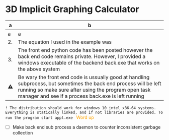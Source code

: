 # 3D Implicit Graphing Calculator
| a | b |
| --- | --- |
| a | a |
| 2. | The equation I used in the example was |
| 3. | The front end python code has been posted however the back end code remains private. However, I provided a windows executable of the backend back.exe that works on the above system |
| :warning: | Be wary the front end code is ussually good at handling subprocess, but sometimes the back end process will be left running so make sure after using the program open task manager and see if a process back.exe is left running |

```! The distribution should work for windows 10 intel x86-64 systems. Everything is statically linked, and if not libraries are provided. To run the program start appl.exe ``` 
<span style="color:orange;">Word up</span>

- [ ] Make back end sub process a daemon to counter inconsistent garbage collection
